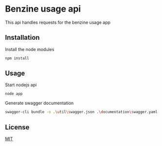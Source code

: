 # Benzine usage api
This api handles requests for the benzine usage app

## Installation

Install the node modules
```bash
npm install
```

## Usage

Start nodejs api
```bash
node app
```

Generate swagger documentation
```bash
swagger-cli bundle -o .\util\swagger.json .\documentation\swagger.yaml
```

## License
[MIT](https://choosealicense.com/licenses/mit/)